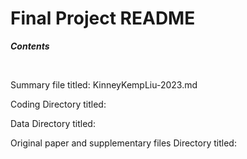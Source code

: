 # Final Project README

***Contents***


&nbsp;

Summary file titled: KinneyKempLiu-2023.md

Coding Directory titled:

Data Directory titled:

Original paper and supplementary files Directory titled:


